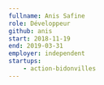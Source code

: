 ```yaml
---
fullname: Anis Safine
role: Développeur
github: anis
start: 2018-11-19
end: 2019-03-31
employer: independent
startups:
    - action-bidonvilles
---
```

